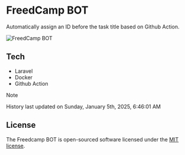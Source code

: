 # FreedCamp BOT

Automatically assign an ID before the task title based on Github Action.

![FreedCamp BOT](https://repository-images.githubusercontent.com/737932867/7d34798b-2680-471c-b089-a78a718d3d6a)

## Tech

- Laravel
- Docker
- Github Action

> [!NOTE]  
> History last updated on Sunday, January 5th, 2025, 6:46:01 AM

## License

The Freedcamp BOT is open-sourced software licensed under the [MIT license](https://opensource.org/licenses/MIT).
